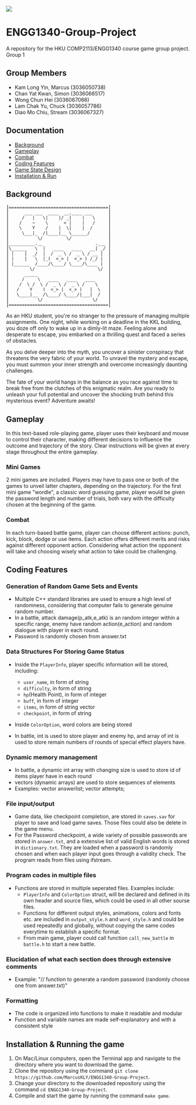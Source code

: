 ![](https://img.shields.io/badge/Language-C%2B%2B11-blue.svg)

# ENGG1340-Group-Project
A repository for the HKU COMP2113/ENGG1340 course game group project.
Group 1


## Group Members
- Kam Long Yin, Marcus (3036050738)
- Chan Yat Kwan, Simon (3036066517)
- Wong Chun Hei (3036067066)
- Lam Chak Yu, Chuck (3036057786)
- Diao Mo Chiu, Stream (3036067327)


## Documentation
* [Background](#Background)
* [Gameplay](#Gameplay)
* [Combat](#Combat)
* [Coding Features](#Coding-Features)
* [Game State Design](#Game-State-Design)
* [Installation & Run](#Installation--Run)


## Background

    ┋======================================┋
    ┋      ___ ___  ____  __.____ ___      ┋
    ┋     /   |   \|    |/ _|    |   \     ┋
    ┋    /    ~    \      < |    |   /     ┋
    ┋    \    Y    /    |  \|    |  /      ┋
    ┋     \___|_  /|____|__ \______/       ┋
    ┋           \/         \/              ┋
    ┋__________.__                    .___ ┋
    ┋\______   \  |   ____   ____   __| _/ ┋
    ┋ |    |  _/  |  /  _ \ /  _ \ / __ |  ┋
    ┋ |    |   \  |_(  <_> |  <_> ) /_/ |  ┋
    ┋ |______  /____/\____/ \____/\____ |  ┋
    ┋        \/                        \/  ┋
    ┋      _____                           ┋
    ┋     /     \   ____   ____   ____     ┋
    ┋    /  \ /  \ /  _ \ /  _ \ /    \    ┋
    ┋   /    Y    (  <_> |  <_> )   |  \   ┋
    ┋   \____|__  /\____/ \____/|___|  /   ┋
    ┋           \/                   \/    ┋
    ┋======================================┋

As an HKU student, you're no stranger to the pressure of managing multiple assignments. One night, while working on a deadline in the KKL building, you doze off only to wake up in a dimly-lit maze. Feeling alone and desperate to escape, you embarked on a thrilling quest and faced a series of obstacles.

As you delve deeper into the myth, you uncover a sinister conspiracy that threatens the very fabric of your world. To unravel the mystery and escape, you must summon your inner strength and overcome increasingly daunting challenges.

The fate of your world hangs in the balance as you race against time to break free from the clutches of this enigmatic realm. Are you ready to unleash your full potential and uncover the shocking truth behind this mysterious event? Adventure awaits!


## Gameplay
In this text-based role-playing game, player uses their keyboard and mouse to control their character, making different decisions to influence the outcome and trajectory of the story. Clear instructions will be given at every stage throughout the entire gameplay.

### Mini Games
2 mini games are included. Players may have to pass one or both of the games to unveil latter chapters, depending on the trajectory. For the first mini game "wordle", a classic word guessing game, player would be given the password length and number of trials, both vary with the difficulty chosen at the beginning of the game.

### Combat
In each turn-based battle game, player can choose different actions: punch, kick, block, dodge or use items. Each action offers different merits and risks against different opponent action. Considering what action the opponent will take and choosing wisely what action to take could be challenging.


## Coding Features

### Generation of Random Game Sets and Events

- Multiple C++ standard libraries are used to ensure a high level of randomness, considering that computer fails to generate genuine random number.
- In a battle, attack damage(p_atk,e_atk) is an random integer within a specific range, enemy have random action(e_action) and random dialogue with player in each round.
- Password is randomly chosen from answer.txt

### Data Structures For Storing Game Status

- Inside the `PlayerInfo`, player specific information will be stored, including:
  - `user_name`, in form of string
  - `difficulty`, in form of string
  - `hp`(Health Point), in form of integer
  - `buff`, in form of integer
  - `items`, in form of string vector
  - `checkpoint`, in form of string
  
 - Inside `ColorOption`, word colors are being stored

- In battle, int is used to store player and enemy hp, and array of int is used to store remain numbers of rounds of special effect players have.

### Dynamic memory management

- In battle, a dynamic int array with changing size is used to store id of items player have in each round
- vectors (dynamic arrays) are used to store sequences of elements
- Examples: vector<string> answerlist; vector<string> attempts;

### File input/output

- Game data, like checkpoint completion, are stored in `saves.sav` for player to save and load game saves. Those files could also be delete in the game menu.
- For the Password checkpoint, a wide variety of possible passwords are stored in `answer.txt`, and a extensive list of valid English words is stored in `dictionary.txt`. They are loaded when a password is randomly chosen and when each player input goes through a validity check. The program reads from files using ifstream.

### Program codes in multiple files

- Functions are stored in multiple seperated files. Examples include:
  - `PlayerInfo` and `ColorOption` struct,  will be declared and defined in its own header and source files, which could be used in all other sourse files.
  - Functions for different output styles, animations, colors and fonts etc. are included in `output_style.h` and `word_style.h` and could be used repeatedly and globally, without copying the same codes everytime to establish a specific format.
  - From main game, player could call function `call_new_battle` in `battle.h` to start a new battle.
  
### Elucidation of what each section does through extensive comments

- Example: "// function to generate a random password (randomly choose one from answer.txt)"

### Formatting

- The code is organized into functions to make it readable and modular
- Function and variable names are made self-explanatory and with a consistent style

## Installation & Running the game

1. On Mac/Linux computers, open the Terminal app and navigate to the directory where you want to download the game.
2. Clone the repository using the command `git clone https://github.com/MarcusKLY/ENGG1340-Group-Project`.
3. Change your directory to the downloaded repository using the command `cd ENGG1340-Group-Project`.
4. Compile and start the game by running the command `make game`.
